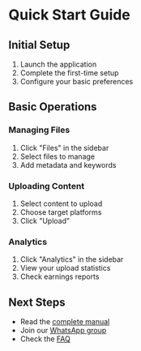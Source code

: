 # Quick Start Guide

## Initial Setup

1. Launch the application
2. Complete the first-time setup
3. Configure your basic preferences

## Basic Operations

### Managing Files

1. Click "Files" in the sidebar
2. Select files to manage
3. Add metadata and keywords

### Uploading Content

1. Select content to upload
2. Choose target platforms
3. Click "Upload"

### Analytics

1. Click "Analytics" in the sidebar
2. View your upload statistics
3. Check earnings reports

## Next Steps

- Read the [complete manual](manual.md)
- Join our [WhatsApp group](https://chat.whatsapp.com/CMQvDxpCfP647kBBA6dRn3)
- Check the [FAQ](faq.md)
